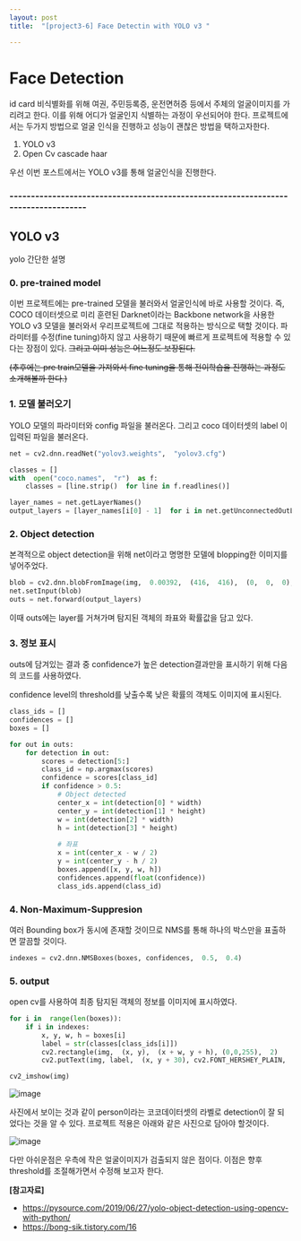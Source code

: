```yaml
---
layout: post
title:  "[project3-6] Face Detectin with YOLO v3 "

---
```


# Face Detection
id card 비식별화를 위해 여권, 주민등록증, 운전면허증 등에서 주체의 얼굴이미지를 가리려고 한다. 이를 위해 어디가 얼굴인지 식별하는 과정이 우선되어야 한다.
프로젝트에서는 두가지 방법으로 얼굴 인식을 진행하고
성능이 괜찮은 방법을 택하고자한다.

1. YOLO v3
2. Open Cv cascade haar  

우선 이번 포스트에서는 YOLO v3를 통해 얼굴인식을 진행한다.

### -----------------------------------------------------------------------------------
## YOLO v3
 
 yolo 간단한 설명


###  0. pre-trained model 
이번 프로젝트에는 pre-trained 모델을 불러와서 얼굴인식에 바로 사용할 것이다.
즉, COCO 데이터셋으로 미리 훈련된  Darknet이라는  Backbone network을 사용한 YOLO v3 모델을 불러와서 우리프로젝트에 그대로 적용하는 방식으로 택할 것이다.
파라미터를 수정(fine tuning)하지 않고 사용하기 때문에 빠르게 프로젝트에 적용할 수 있다는 장점이 있다. ~~그리고 이미 성능은 어느정도 보장된다.~~

~~(추후에는 pre train모델을 가져와서 fine tuning을 통해 전이학습을 진행하는 과정도 소개해볼까 한다.)~~


 
### 1. 모델 불러오기
YOLO 모델의 파라미터와 config 파일을 불러온다.
그리고 coco 데이터셋의 label 이 입력된 파일을 불러온다.
```python
net = cv2.dnn.readNet("yolov3.weights",  "yolov3.cfg")

classes = []
with  open("coco.names",  "r")  as f:
	classes = [line.strip()  for line in f.readlines()]

layer_names = net.getLayerNames()
output_layers = [layer_names[i[0] - 1]  for i in net.getUnconnectedOutLayers()]
```


### 2. Object detection
본격적으로 object detection을 위해 net이라고 명명한 모델에 blopping한 이미지를 넣어주었다.
```python
blob = cv2.dnn.blobFromImage(img,  0.00392,  (416,  416),  (0,  0,  0),  True, crop=False)
net.setInput(blob)
outs = net.forward(output_layers)
```

이때 outs에는 layer를 거쳐가며 탐지된 객체의 좌표와 확률값을 담고 있다.


### 3.  정보 표시

outs에 담겨있는 결과 중 confidence가 높은 detection결과만을 표시하기 위해
다음의 코드를 사용하였다.

confidence level의 threshold를 낮출수록 낮은 확률의 객체도 이미지에 표시된다.

```python
class_ids = []
confidences = []
boxes = []

for out in outs:
	for detection in out:
		scores = detection[5:]
		class_id = np.argmax(scores)
		confidence = scores[class_id]
		if confidence > 0.5:
			# Object detected
			center_x = int(detection[0] * width)
			center_y = int(detection[1] * height)
			w = int(detection[2] * width)
			h = int(detection[3] * height)
			
			# 좌표
			x = int(center_x - w / 2)
			y = int(center_y - h / 2)
			boxes.append([x, y, w, h])
			confidences.append(float(confidence))
			class_ids.append(class_id)
```





### 4. Non-Maximum-Suppresion
여러 Bounding box가 동시에 존재할 것이므로 NMS를 통해 하나의 박스만을 표출하면 깔끔할 것이다.
```python
indexes = cv2.dnn.NMSBoxes(boxes, confidences,  0.5,  0.4)
```
### 5. output
open cv를 사용하여 최종 탐지된 객체의 정보를 이미지에 표시하였다.
```python
for i in  range(len(boxes)):
	if i in indexes:
		x, y, w, h = boxes[i]
		label = str(classes[class_ids[i]])
		cv2.rectangle(img,  (x, y),  (x + w, y + h), (0,0,255),  2)
		cv2.putText(img, label,  (x, y + 30), cv2.FONT_HERSHEY_PLAIN,  3, (0,0,255),  3)

cv2_imshow(img)
```

![image](https://user-images.githubusercontent.com/86705085/146290129-c3b1c556-e186-4973-8c23-dcb3abf388e6.png)



사진에서 보이는 것과 같이 person이라는 코코데이터셋의 라벨로 detection이 잘 되었다는 것을 알 수 있다. 프로젝트 적용은 아래와 같은 사진으로 담아야 할것이다.



![image](https://user-images.githubusercontent.com/86705085/146290423-20a0de1b-da1c-4e40-932e-e4dc69cdd9e5.png)


다만 아쉬운점은 우측에 작은 얼굴이미지가 검출되지 않은 점이다. 이점은 향후 threshold를 조절해가면서 수정해 보고자 한다.






**[참고자료]**
 - https://pysource.com/2019/06/27/yolo-object-detection-using-opencv-with-python/
 - https://bong-sik.tistory.com/16



